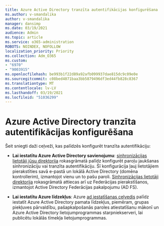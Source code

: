 ```yaml
---
title: Azure Active Directory tranzīta autentifikācijas konfigurēšana
ms.author: v-smandalika
author: v-smandalika
manager: dansimp
ms.date: 03/19/2021
audience: Admin
ms.topic: article
ms.service: o365-administration
ROBOTS: NOINDEX, NOFOLLOW
localization_priority: Priority
ms.collection: Adm_O365
ms.custom:
- "6970"
- "9003915"
ms.openlocfilehash: be993b1f22d89a92afb099937dae815dc9c09e0e
ms.sourcegitcommit: c08bed4071baa3bb5879496df3ed44fb828c8367
ms.translationtype: MT
ms.contentlocale: lv-LV
ms.lasthandoff: 03/19/2021
ms.locfileid: "51036299"
---
```

# <a name="configure-azure-active-directory-pass-through-authentication"></a>Azure Active Directory tranzīta autentifikācijas konfigurēšana

Šeit sniegti daži ceļveži, kas palīdzēs konfigurēt tranzīta autentifikāciju:

- **Lai iestatītu Azure Active Directory savienojumu**: [sinhronizācijas lietotāji jūsu direktorija](https://admin.microsoft.com/AdminPortal/Home) rokasgrāmatā palīdz konfigurēt paroļu jaukšanas sinhronizāciju vai tranzīta autentifikāciju. Šī konfigurācija ļauj lietotājiem pierakstīties savā e-pastā un lokālā Active Directory (domēna kontrollerim), izmantojot vienu un to pašu paroli.  [Sinhronizācijas lietotāji direktorija](https://admin.microsoft.com/AdminPortal/Home) rokasgrāmatā attiecas arī uz Federācijas pierakstīšanos, izmantojot Active Directory Federācijas pakalpojumu (AD FS).

- **Lai iestatītu Azure līdzekļus**: Azure [ad iestatīšanas ceļvedis](https://admin.microsoft.com/adminportal/home#/modernonboarding/azureadsetup) palīdz iestatīt Azure Active Directory pamata līdzekļus, piemēram, grupas piekļuves pārvaldību, pašapkalpošanās paroles atiestatīšanu mākonī un Azure Active Directory lietojumprogrammas starpniekserveri, lai publicētu lokālās tīmekļa lietojumprogrammas.



